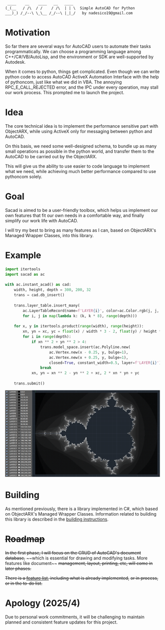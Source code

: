 ```
 ____    __    ____   __   ____   
(_(__   / /\  / /    / /\  | | \  Simple AutoCAD for Python
___)_) /_/--\ \_\__ /_/--\ |_|_/   by nadesico19@gmail.com
```

# Motivation

So far there are several ways for AutoCAD users to automate their tasks
programmatically. We can choose a programming language among C++/C#/VB/AutoLisp,
and the environment or SDK are well-supported by Autodesk.

When it comes to python, things get complicated. Even though we can write python
code to access AutoCAD ActiveX Automation Interface with the help of pythoncom,
just like what we did in VBA. The annoying RPC_E_CALL_REJECTED error, and the
IPC under every operation, may stall our work process. This prompted me to
launch the project.

# Idea

The core technical idea is to implement the performance sensitive part with
ObjectARX, while using ActiveX only for messaging between python and AutoCAD.

On this basis, we need some well-designed schema, to bundle up as many small
operations as possible in the python world, and transfer them to the AutoCAD to
be carried out by the ObjectARX.

This will give us the ability to use easier to code language to implement what
we need, while achieving much better performance compared to use pythoncom
solely.

# Goal

Sacad is aimed to be a user-friendly toolbox, which helps us implement our own
features that fit our own needs in a comfortable way, and finally simplify our
work life with AutoCAD.

I will try my best to bring as many features as I can, based on ObjectARX's
Managed Wrapper Classes, into this library.

# Example

```python
import itertools
import sacad as ac

with ac.instant_acad() as cad:
    width, height, depth = 300, 200, 32
    trans = cad.db_insert()

    trans.layer_table.insert_many(
        ac.LayerTableRecord(name=f'LAYER{i}', color=ac.Color.rgb(j, j, j))
        for i, j in map(lambda k: (k, k * 8), range(depth)))

    for x, y in itertools.product(range(width), range(height)):
        xn, yn = xc, yc = float(x) / width * 3 - 2, float(y) / height * 2 - 1
        for i in range(depth):
            if xn ** 2 + yn ** 2 > 4:
                trans.model_space.insert(ac.Polyline.new(
                    ac.Vertex.new(x - 0.25, y, bulge=1),
                    ac.Vertex.new(x + 0.25, y, bulge=1),
                    closed=True, constant_width=0.5, layer=f'LAYER{i}'))
                break
            xn, yn = xn ** 2 - yn ** 2 + xc, 2 * xn * yn + yc

    trans.submit()
```

![output of the demo](image/demo_01.png)

# Building

As mentioned previously, there is a library implemented in C#, which based on
ObjectARX's Managed Wrapper Classes. Information related to building this
library is described in the [building instructions](BUILDING.md).

# ~~Roadmap~~

~~In the first phase, I will focus on the CRUD of AutoCAD's document database,~~
~~which is essential for drawing and modifying tasks. More features like document~[]()~
~~management, layout, printing, etc, will come in later phases.~~

~~There is a [feature list](FEATURES.md), including what is already implemented,~~
~~or in process, or in the to-do list.~~

# Apology (2025/4)

Due to personal work commitments, it will be challenging to maintain planned and
consistent feature updates for this project.
